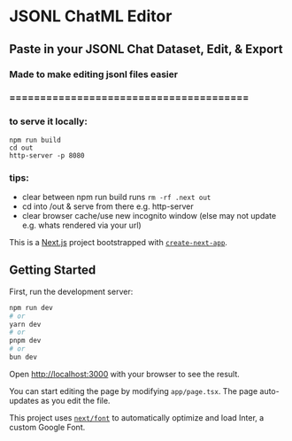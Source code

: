 # JSONL ChatML Editor

## Paste in your JSONL Chat Dataset, Edit, & Export
### Made to make editing jsonl files easier

### =======================================

### to serve it locally:

```
npm run build
cd out
http-server -p 8080
```


### tips:
- clear between npm run build runs `rm -rf .next out`
- cd into /out & serve from there e.g. http-server 
- clear browser cache/use new incognito window (else may not update e.g. whats rendered via your url)




This is a [Next.js](https://nextjs.org/) project bootstrapped with [`create-next-app`](https://github.com/vercel/next.js/tree/canary/packages/create-next-app).

## Getting Started

First, run the development server:

```bash
npm run dev
# or
yarn dev
# or
pnpm dev
# or
bun dev
```

Open [http://localhost:3000](http://localhost:3000) with your browser to see the result.

You can start editing the page by modifying `app/page.tsx`. The page auto-updates as you edit the file.

This project uses [`next/font`](https://nextjs.org/docs/basic-features/font-optimization) to automatically optimize and load Inter, a custom Google Font.

